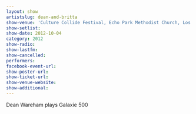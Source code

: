 ```yaml
---
layout: show
artistslug: dean-and-britta
show-venue: 'Culture Collide Festival, Echo Park Methodist Church, Los Angeles, CA, USA'
show-setlist: 
show-date: 2012-10-04
category: 2012
show-radio: 
show-lastfm: 
show-cancelled: 
performers: 
facebook-event-url: 
show-poster-url: 
show-ticket-url: 
show-venue-website: 
show-additional: 
---
```


Dean Wareham plays Galaxie 500